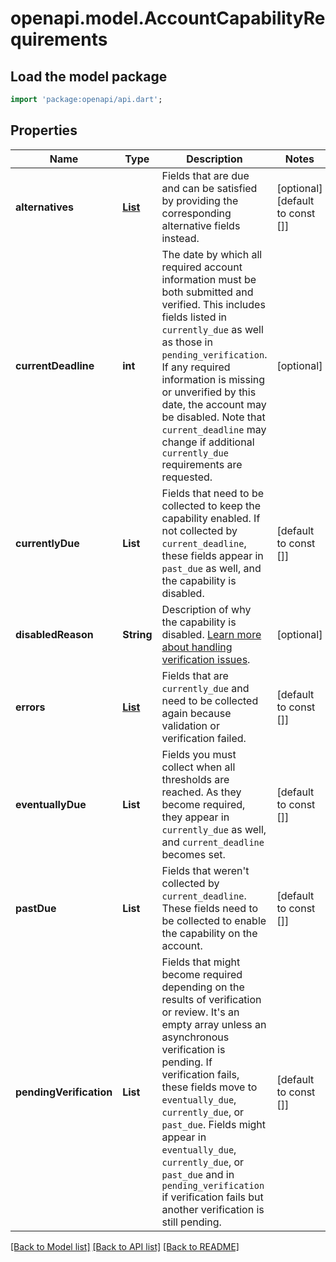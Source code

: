 # openapi.model.AccountCapabilityRequirements

## Load the model package
```dart
import 'package:openapi/api.dart';
```

## Properties
Name | Type | Description | Notes
------------ | ------------- | ------------- | -------------
**alternatives** | [**List<AccountRequirementsAlternative>**](AccountRequirementsAlternative.md) | Fields that are due and can be satisfied by providing the corresponding alternative fields instead. | [optional] [default to const []]
**currentDeadline** | **int** | The date by which all required account information must be both submitted and verified. This includes fields listed in `currently_due` as well as those in `pending_verification`. If any required information is missing or unverified by this date, the account may be disabled. Note that `current_deadline` may change if additional `currently_due` requirements are requested. | [optional] 
**currentlyDue** | **List<String>** | Fields that need to be collected to keep the capability enabled. If not collected by `current_deadline`, these fields appear in `past_due` as well, and the capability is disabled. | [default to const []]
**disabledReason** | **String** | Description of why the capability is disabled. [Learn more about handling verification issues](https://stripe.com/docs/connect/handling-api-verification). | [optional] 
**errors** | [**List<AccountRequirementsError>**](AccountRequirementsError.md) | Fields that are `currently_due` and need to be collected again because validation or verification failed. | [default to const []]
**eventuallyDue** | **List<String>** | Fields you must collect when all thresholds are reached. As they become required, they appear in `currently_due` as well, and `current_deadline` becomes set. | [default to const []]
**pastDue** | **List<String>** | Fields that weren't collected by `current_deadline`. These fields need to be collected to enable the capability on the account. | [default to const []]
**pendingVerification** | **List<String>** | Fields that might become required depending on the results of verification or review. It's an empty array unless an asynchronous verification is pending. If verification fails, these fields move to `eventually_due`, `currently_due`, or `past_due`. Fields might appear in `eventually_due`, `currently_due`, or `past_due` and in `pending_verification` if verification fails but another verification is still pending. | [default to const []]

[[Back to Model list]](../README.md#documentation-for-models) [[Back to API list]](../README.md#documentation-for-api-endpoints) [[Back to README]](../README.md)


